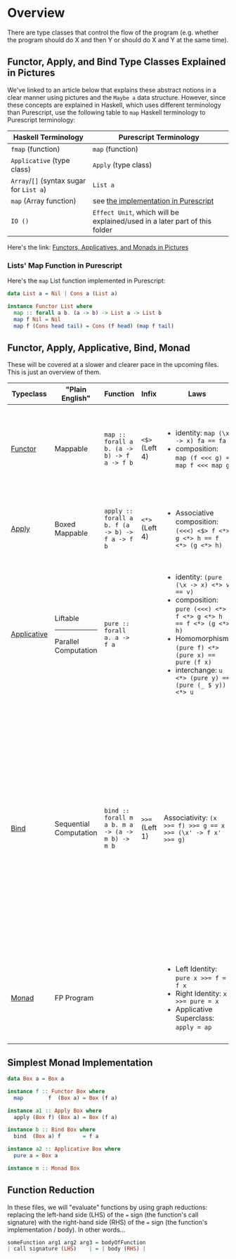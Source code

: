 # Overview

There are type classes that control the flow of the program (e.g. whether the program should do X and then Y or should do X and Y at the same time).

## Functor, Apply, and Bind Type Classes Explained in Pictures

We've linked to an article below that explains these abstract notions in a clear manner using pictures and the `Maybe a` data structure. However, since these concepts are explained in Haskell, which uses different terminology than Purescript, use the following table to `map` Haskell terminology to Purescript terminology:

| Haskell Terminology | Purescript Terminology |
| --- | --- |
| `fmap` (function) | `map` (function) |
| `Applicative` (type class) | `Apply` (type class) |
| `Array`/`[]` (syntax sugar for `List a`) | `List a` |
| `map` (Array function) | see [the implementation in Purescript](#lists-map-function-in-purescript) |
| `IO ()` | `Effect Unit`, which will be explained/used in a later part of this folder |

Here's the link: [Functors, Applicatives, and Monads in Pictures](http://adit.io/posts/2013-04-17-functors,_applicatives,_and_monads_in_pictures.html)

### Lists' Map Function in Purescript

Here's the `map` List function implemented in Purescript:
```haskell
data List a = Nil | Cons a (List a)

instance Functor List where
  map :: forall a b. (a -> b) -> List a -> List b
  map f Nil = Nil
  map f (Cons head tail) = Cons (f head) (map f tail)
```

## Functor, Apply, Applicative, Bind, Monad

These will be covered at a slower and clearer pace in the upcoming files. This is just an overview of them.

| Typeclass | "Plain English" | Function | Infix | Laws | Usage
| -- | -- | -- | -- | -- | -- |
| [Functor](https://pursuit.purescript.org/packages/purescript-prelude/4.1.1/docs/Data.Functor) | Mappable | `map :: forall a b. (a -> b) -> f a -> f b` | `<$>` <br> (Left 4) | <ul><li>identity: `map (\x -> x) fa == fa`</li><li>composition: `map (f <<< g) = map f <<< map g`</li></ul> | Change a value, `a`, that's currently stored in some box-like type, `f`, using a function, `(a -> b)` |
| [Apply](https://pursuit.purescript.org/packages/purescript-prelude/4.1.1/docs/Control.Apply) | Boxed Mappable | `apply :: forall a b. f (a -> b) -> f a -> f b` | `<*>` <br> (Left 4) | <ul><li>Associative composition: `(<<<) <$> f <*> g <*> h == f <*> (g <*> h)`</li></ul> | Same as `Functor` except the function is now inside of the same box-like type. |
| [Applicative](https://pursuit.purescript.org/packages/purescript-prelude/4.1.1/docs/Control.Applicative) | Liftable <hr> Parallel Computation | `pure :: forall a. a -> f a` |  | <ul><li>identity: `(pure (\x -> x) <*> v == v)`</li><li>composition: `pure (<<<) <*> f <*> g <*> h == f <*> (g <*> h)`</li><li>Homomorphism: `(pure f) <*> (pure x) == pure (f x)`</li><li>interchange: `u <*> (pure y) == (pure (_ $ y)) <*> u`</li></ul> | Put a value into a box <hr> Run code in parallel |
| [Bind](https://pursuit.purescript.org/packages/purescript-prelude/4.1.1/docs/Control.Bind) | Sequential Computation | `bind :: forall m a b. m a -> (a -> m b) -> m b` | `>>=` <br> (Left 1)| Associativity: `(x >>= f) >>= g == x >>= (\x' -> f x' >>= g)` | Given an value of a box-like type, `m`, that contains a value, `a`, extract the `a` from `m`, and create a new `m` value that stores a new value, `b`. <br> Take `m a` and compute it via `bind`/`>>=` to produce a value, `a`. Then, use `a` to describe (but not run) a new computation, `m b`. When `m b` is computed (via a later `bind`/`>>=`), it will return `b`. |
| [Monad](https://pursuit.purescript.org/packages/purescript-prelude/4.1.1/docs/Control.Monad) | FP Program | | | <ul><li>Left Identity: `pure x >>= f = f x`</li><li>Right Identity: `x >>= pure = x`</li><li>Applicative Superclass: `apply = ap`</li></ul> | The data structure used to run FP programs by executing code line-by-line, function-by-function, etc. |

## Simplest Monad Implementation

```haskell
data Box a = Box a

instance f :: Functor Box where
  map        f  (Box a) = Box (f a)

instance a1 :: Apply Box where
  apply (Box f) (Box a) = Box (f a)

instance b :: Bind Box where
  bind  (Box a) f       = f a

instance a2 :: Applicative Box where
  pure a = Box a

instance m :: Monad Box
```

## Function Reduction

In these files, we will "evaluate" functions by using graph reductions: replacing the left-hand side (LHS) of the `=` sign (the function's call signature) with the right-hand side (RHS) of the `=` sign (the function's implementation / body). In other words...
```haskell
someFunction arg1 arg2 arg3 = bodyOfFunction
| call signature (LHS)    | = | body (RHS) |
```
